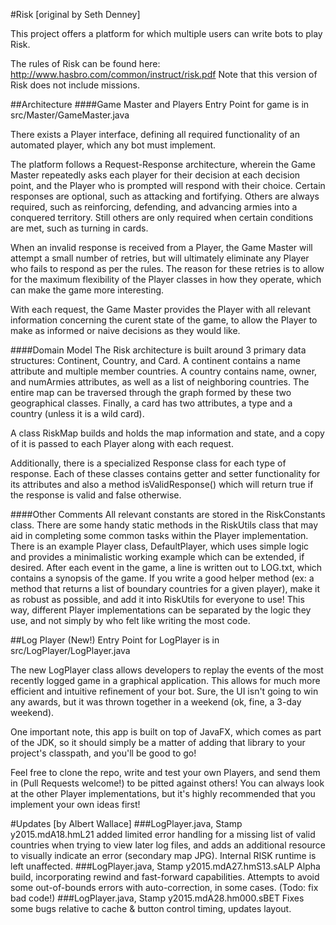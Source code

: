 #Risk [original by Seth Denney]

This project offers a platform for which multiple users can write bots to play Risk.

The rules of Risk can be found here: http://www.hasbro.com/common/instruct/risk.pdf
Note that this version of Risk does not include missions.

##Architecture
####Game Master and Players
Entry Point for game is in src/Master/GameMaster.java

There exists a Player interface, defining all required functionality of an automated player, which any bot must implement.

The platform follows a Request-Response architecture, wherein the Game Master repeatedly asks each player for their decision at each decision point, and the Player who is prompted will respond with their choice. Certain responses are optional, such as attacking and fortifying. Others are always required, such as reinforcing, defending, and advancing armies into a conquered territory. Still others are only required when certain conditions are met, such as turning in cards.

When an invalid response is received from a Player, the Game Master will attempt a small number of retries, but will ultimately eliminate any Player who fails to respond as per the rules. The reason for these retries is to allow for the maximum flexibility of the Player classes in how they operate, which can make the game more interesting.

With each request, the Game Master provides the Player with all relevant information concerning the curent state of the game, to allow the Player to make as informed or naive decisions as they would like.

####Domain Model
The Risk architecture is built around 3 primary data structures: Continent, Country, and Card. A continent contains a name attribute and multiple member countries. A country contains name, owner, and numArmies attributes, as well as a list of neighboring countries. The entire map can be traversed through the graph formed by these two geographical classes. Finally, a card has two attributes, a type and a country (unless it is a wild card).

A class RiskMap builds and holds the map information and state, and a copy of it is passed to each Player along with each request.

Additionally, there is a specialized Response class for each type of response. Each of these classes contains getter and setter functionality for its attributes and also a method isValidResponse() which will return true if the response is valid and false otherwise.

####Other Comments
All relevant constants are stored in the RiskConstants class.
There are some handy static methods in the RiskUtils class that may aid in completing some common tasks within the Player implementation.
There is an example Player class, DefaultPlayer, which uses simple logic and provides a minimalistic working example which can be extended, if desired.
After each event in the game, a line is written out to LOG.txt, which contains a synopsis of the game.
If you write a good helper method (ex: a method that returns a list of boundary countries for a given player), make it as robust as possible, and add it into RiskUtils for everyone to use! This way, different Player implementations can be separated by the logic they use, and not simply by who felt like writing the most code.

##Log Player (New!)
Entry Point for LogPlayer is in src/LogPlayer/LogPlayer.java

The new LogPlayer class allows developers to replay the events of the most recently logged game in a graphical application. This allows for much more efficient and intuitive refinement of your bot. Sure, the UI isn't going to win any awards, but it was thrown together in a weekend (ok, fine, a 3-day weekend).

One important note, this app is built on top of JavaFX, which comes as part of the JDK, so it should simply be a matter of adding that library to your project's classpath, and you'll be good to go!

Feel free to clone the repo, write and test your own Players, and send them in (Pull Requests welcome!) to be pitted against others! You can always look at the other Player implementations, but it's highly recommended that you implement your own ideas first!

#Updates [by Albert Wallace]
###LogPlayer.java, Stamp y2015.mdA18.hmL21 
added limited error handling for a missing list of valid countries when trying to view later log files, and adds an additional resource to visually indicate an error (secondary map JPG). Internal RISK runtime is left unaffected.
###LogPlayer.java, Stamp y2015.mdA27.hmS13.sALP
Alpha build, incorporating rewind and fast-forward capabilities. Attempts to avoid some out-of-bounds errors with auto-correction, in some cases. (Todo: fix bad code!)
###LogPlayer.java, Stamp y2015.mdA28.hm000.sBET
Fixes some bugs relative to cache & button control timing, updates layout.